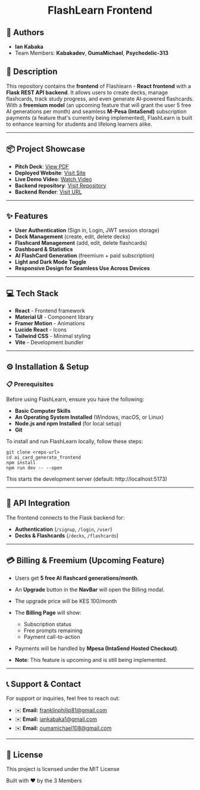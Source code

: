 <h1 align="center">FlashLearn Frontend</h1>

## 👤 Authors

- **Ian Kabaka**
- Team Members: **Kabakadev**, **OumaMichael**, **Psychedelic-313**

## 📝 Description

This repository contains the **frontend** of Flashlearn - **React frontend** with a **Flask REST API backend**. It allows users to create decks, manage flashcards, track study progress, and even generate AI-powered flashcards. With a **freemium model** (an upcoming feature that will grant the user 5 free AI generations per month) and seamless **M-Pesa (IntaSend)** subscription payments (a feature that's currently being implemented), FlashLearn is built to enhance learning for students and lifelong learners alike.

---

## 📦 Project Showcase

- **Pitch Deck**: [View PDF](https://gamma.app/docs/Flashlearn-66x4z7ri3qptyf1)
- **Deployed Website**: [Visit Site](https://aiflashcard254.netlify.app/)
- **Live Demo Video**: [Watch Video](https://youtu.be/vSqeCP2co_M)
- **Backend repository**: [Visit Repository](https://github.com/kabakadev/ai_card_generate_backend)
- **Backend Render**: [Visit URL](https://ai-card-generate-backend.onrender.com/)

---

## ✨ Features

- **User Authentication** (Sign in, Login, JWT session storage)
- **Deck Management** (create, edit, delete decks)
- **Flashcard Management** (add, edit, delete flashcards)
- **Dashboard & Statistics**
- **AI FlashCard Generation** (freemium + paid subscription)
- **Light and Dark Mode Toggle**
- **Responsive Design for Seamless Use Across Devices**

---

## 💻 Tech Stack

- **React** - Frontend framework
- **Material UI** - Component library
- **Framer Motion** - Animations
- **Lucide React** - Icons
- **Tailwind CSS** - Minimal styling
- **Vite** - Development bundler

---

## ⚙️ Installation & Setup

### 📋 Prerequisites

Before using FlashLearn, ensure you have the following:

- **Basic Computer Skills**
- **An Operating System Installed** (Windows, macOS, or Linux)
- **Node.js and npm Installed** (for local setup)
- **Git**

To install and run FlashLearn locally, follow these steps:

```
git clone <repo-url>
cd ai_card_generate_frontend
npm install
npm run dev -- --open

```
This starts the development server (default: http://localhost:5173)

---

## 📎 API Integration

The frontend connects to the Flask backend for:
- **Authentication** (`/signup`, `/login`, `/user`)
- **Decks & Flashcards** (`/decks`, `/flashcards`)

---

## 💳 Billing & Freemium (Upcoming Feature)

- Users get **5 free AI flashcard generations/month**.
- An **Upgrade** button in the **NavBar** will open the Billing modal.
- The upgrade price will be KES 100/month
- The **Billing Page** will show:

    - Subscription status
    - Free prompts remaining
    - Payment call-to-action 

- Payments will be handled by **Mpesa (IntaSend Hosted Checkout)**.
- **Note**: This feature is upcoming and is still being implemented.

---

## 📞 Support & Contact

For support or inquiries, feel free to reach out:

- ✉️ **Email:** [franklinphilip81@gmail.com](mailto:franklinphilip81@gmail.com)
- ✉️ **Email:** [iankabaka1@gmail.com](mailto:iankabaka1@gmail.com)
- ✉️ **Email:** [oumamichael108@gmail.com](mailto:oumamichael108@gmail.com)

---

## 📄 License

This project is licensed under the MIT License 

Built with ❤️ by the 3 Members

